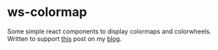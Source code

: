 # ws-colormap

Some simple react components to display colormaps and colorwheels.  Written
to support [this](http://wildsilicon.com/blog/articles/2018/cyclical-colormaps)
post on my [blog](http://wildsilicon.com/).
